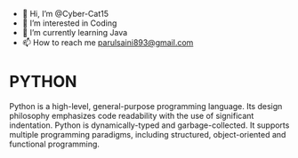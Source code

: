 - 👋 Hi, I’m @Cyber-Cat15
- 👀 I’m interested in Coding
- 🌱 I’m currently learning Java
- 📫 How to reach me parulsaini893@gmail.com

<!---
Cyber-Cat15/Cyber-Cat15 is a ✨ special ✨ repository because its `README.md` (this file) appears on your GitHub profile.
You can click the Preview link to take a look at your changes.
--->

# PYTHON
Python is a high-level, general-purpose programming language. Its design philosophy emphasizes code readability with the use of significant indentation. Python is dynamically-typed and garbage-collected. It supports multiple programming paradigms, including structured, object-oriented and functional programming. 
